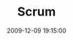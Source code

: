 ---
layout: event
title:  "Scrum"
date:   2009-12-09 19:15:00
tags: events
speakers:
 - ?
location: uni-ka-hs101
---